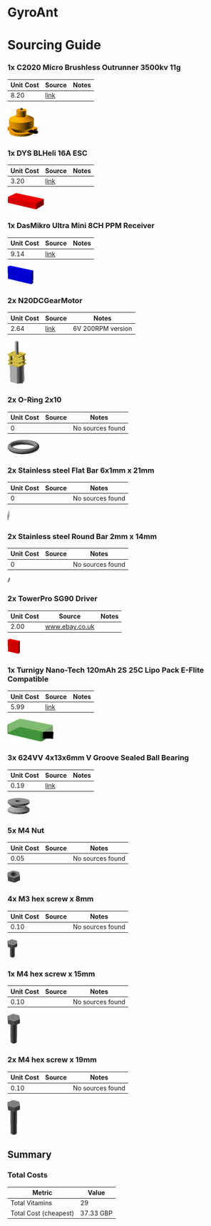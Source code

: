 # GyroAnt
# Sourcing Guide

### 1x C2020 Micro Brushless Outrunner 3500kv 11g

Unit Cost | Source | Notes 
--- | --- | --- 
8.20 | [link](http://hobbyking.com) | 

![](../vitamins/images/C2020MicroBrushlessOutrunner3500kv11g_view.png) 



### 1x DYS BLHeli 16A ESC

Unit Cost | Source | Notes 
--- | --- | --- 
3.20 | [link](http://hobbyking.com) | 

![](../vitamins/images/DYSBLHeli16AESC_view.png) 



### 1x DasMikro Ultra Mini 8CH PPM Receiver

Unit Cost | Source | Notes 
--- | --- | --- 
9.14 | [link](http://www.banggood.com/FLYSKY-Ultra-Miniature-PPM-Signal-Output-8CH-Receiver-For-Multicopter-p-988175.html) | 

![](../vitamins/images/DasMikroUltraMini8CHPPMReceiver_view.png) 



### 2x N20DCGearMotor

Unit Cost | Source | Notes 
--- | --- | --- 
2.64 | [link](http://cgi.ebay.co.uk/ws/eBayISAPI.dll?ViewItem&item=181946954392&var=481770476175) | 6V 200RPM version

![](../vitamins/images/N20DCGearMotor_view.png) 



### 2x O-Ring 2x10

Unit Cost | Source | Notes 
--- | --- | --- 
0 |  | No sources found

![](../vitamins/images/ORing2x10_view.png) 



### 2x Stainless steel Flat Bar 6x1mm x 21mm

Unit Cost | Source | Notes 
--- | --- | --- 
0 |  | No sources found

![](../vitamins/images/StainlesssteelFlatBar6x1mmx21mm_view.png) 



### 2x Stainless steel Round Bar 2mm x 14mm

Unit Cost | Source | Notes 
--- | --- | --- 
0 |  | No sources found

![](../vitamins/images/StainlesssteelRoundBar2mmx14mm_view.png) 



### 2x TowerPro SG90 Driver

Unit Cost | Source | Notes 
--- | --- | --- 
2.00 | www.ebay.co.uk | 

![](../vitamins/images/TowerProSG90Driver_view.png) 



### 1x Turnigy Nano-Tech 120mAh 2S 25C Lipo Pack E-Flite Compatible

Unit Cost | Source | Notes 
--- | --- | --- 
5.99 | [link](http://cgi.ebay.co.uk/ws/eBayISAPI.dll?ViewItem&item=331965220542) | 

![](../vitamins/images/TurnigyNanoTech120mAh2S25CLipoPackEFliteCompatible_view.png) 



### 3x 624VV 4x13x6mm V Groove Sealed Ball Bearing

Unit Cost | Source | Notes 
--- | --- | --- 
0.19 | [link](http://cgi.ebay.co.uk/ws/eBayISAPI.dll?ViewItem&item=221317556825&var=520193870489) | 

![](../vitamins/images/624VV4x13x6mmVGrooveSealedBallBearing_view.png) 



### 5x M4 Nut

Unit Cost | Source | Notes 
--- | --- | --- 
0.05 |  | No sources found

![](../vitamins/images/M4Nut_view.png) 



### 4x M3 hex screw x 8mm

Unit Cost | Source | Notes 
--- | --- | --- 
0.10 |  | No sources found

![](../vitamins/images/M3hexscrewx8mm_view.png) 



### 1x M4 hex screw x 15mm

Unit Cost | Source | Notes 
--- | --- | --- 
0.10 |  | No sources found

![](../vitamins/images/M4hexscrewx15mm_view.png) 



### 2x M4 hex screw x 19mm

Unit Cost | Source | Notes 
--- | --- | --- 
0.10 |  | No sources found

![](../vitamins/images/M4hexscrewx19mm_view.png) 






## Summary

### Total Costs

Metric | Value 
--- | --- 
Total Vitamins | 29
Total Cost (cheapest) | 37.33 GBP


